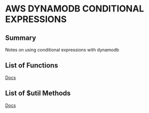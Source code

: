 # AWS DYNAMODB CONDITIONAL EXPRESSIONS

## Summary

Notes on using conditional expressions with dynamodb

## List of Functions

[Docs](https://docs.aws.amazon.com/amazondynamodb/latest/developerguide/Expressions.OperatorsAndFunctions.html)

## List of \$util Methods

[Docs](https://docs.aws.amazon.com/appsync/latest/devguide/resolver-util-reference.html)
